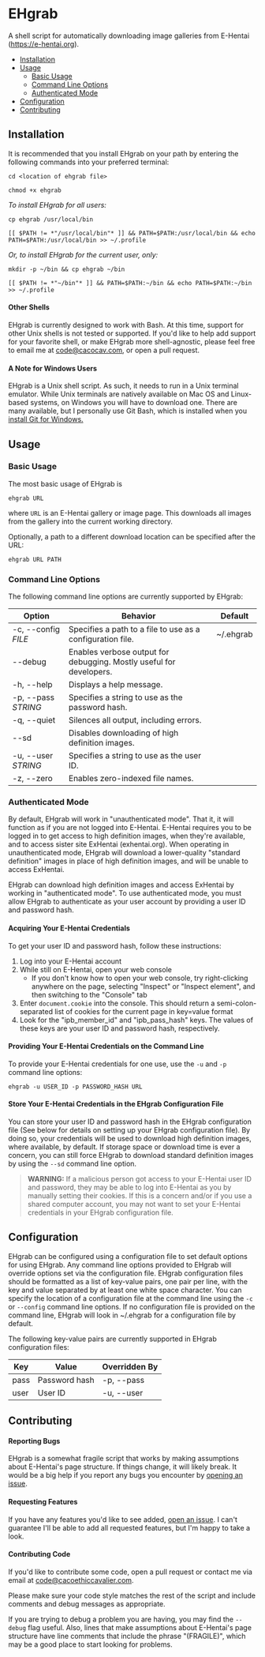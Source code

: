 # EHgrab

A shell script for automatically downloading image galleries from E-Hentai (https://e-hentai.org).

- [Installation](#installation)
- [Usage](#usage)
  - [Basic Usage](#basic-usage)
  - [Command Line Options](#command-line-options)
  - [Authenticated Mode](#authenticated-mode)
- [Configuration](#configuration)
- [Contributing](#contributing)

## Installation
It is recommended that you install EHgrab on your path by entering the following commands into your preferred terminal:

`cd <location of ehgrab file>`

`chmod +x ehgrab`

*To install EHgrab for all users:*

`cp ehgrab /usr/local/bin`

`[[ $PATH != *"/usr/local/bin"* ]] && PATH=$PATH:/usr/local/bin && echo PATH=$PATH:/usr/local/bin >> ~/.profile`

*Or, to install EHgrab for the current user, only:*

`mkdir -p ~/bin && cp ehgrab ~/bin`

`[[ $PATH != *"~/bin"* ]] && PATH=$PATH:~/bin && echo PATH=$PATH:~/bin >> ~/.profile`

#### Other Shells
EHgrab is currently designed to work with Bash. At this time, support for other Unix shells is not tested or supported. If you'd like to help add support for your favorite shell, or make EHgrab more shell-agnostic, please feel free to email me at code@cacocav.com, or open a pull request.

#### A Note for Windows Users
EHgrab is a Unix shell script. As such, it needs to run in a Unix terminal emulator. While Unix terminals are natively available on Mac OS and Linux-based systems, on Windows you will have to download one. There are many available, but I personally use Git Bash, which is installed when you [install Git for Windows.](https://git-scm.com/download/)

## Usage

### Basic Usage
The most basic usage of EHgrab is

`ehgrab URL`

where `URL` is an E-Hentai gallery or image page. This downloads all images from the gallery into the current working directory.

Optionally, a path to a different download location can be specified after the URL:

`ehgrab URL PATH`

### Command Line Options
The following command line options are currently supported by EHgrab:

|        Option       |                               Behavior                              |  Default  |
|---------------------|---------------------------------------------------------------------|-----------|
| -c, --config *FILE* | Specifies a path to a file to use as a configuration file.          | ~/.ehgrab |
| --debug             | Enables verbose output for debugging. Mostly useful for developers. |           |
| -h, --help          | Displays a help message.                                            |           |
| -p, --pass *STRING* | Specifies a string to use as the password hash.                     |           |
| -q, --quiet         | Silences all output, including errors.                              |           |
| --sd                | Disables downloading of high definition images.                     |           |
| -u, --user *STRING* | Specifies a string to use as the user ID.                           |           |
| -z, --zero          | Enables zero-indexed file names.                                    |           |

### Authenticated Mode
By default, EHgrab will work in "unauthenticated mode". That it, it will function as if you are not logged into E-Hentai. E-Hentai requires you to be logged in to get access to high definition images, when they're available, and to access sister site ExHentai (exhentai.org). When operating in unauthenticated mode, EHgrab will download a lower-quality "standard definition" images in place of high definition images, and will be unable to access ExHentai.

EHgrab can download high definition images and access ExHentai by working in "authenticated mode". To use authenticated mode, you must allow EHgrab to authenticate as your user account by providing a user ID and password hash.

#### Acquiring Your E-Hentai Credentials
To get your user ID and password hash, follow these instructions:
1. Log into your E-Hentai account
2. While still on E-Hentai, open your web console
    - If you don't know how to open your web console, try right-clicking anywhere on the page, selecting "Inspect" or "Inspect element", and then switching to the "Console" tab
3. Enter `document.cookie` into the console. This should return a semi-colon-separated list of cookies for the current page in key=value format
4. Look for the "ipb_member_id" and "ipb_pass_hash" keys. The values of these keys are your user ID and password hash, respectively.

#### Providing Your E-Hentai Credentials on the Command Line
To provide your E-Hentai credentials for one use, use the `-u` and `-p` command line options:

`ehgrab -u USER_ID -p PASSWORD_HASH URL`

#### Store Your E-Hentai Credentials in the EHgrab Configuration File
You can store your user ID and password hash in the EHgrab configuration file (See below for details on setting up your EHgrab configuration file). By doing so, your credentials will be used to download high definition images, where available, by default. If storage space or download time is ever a concern, you can still force EHgrab to download standard definition images by using the `--sd` command line option.

> **WARNING:** If a malicious person got access to your E-Hentai user ID and password, they may be able to log into E-Hentai as you by manually setting their cookies. If this is a concern and/or if you use a shared computer account, you may not want to set your E-Hentai credentials in your EHgrab configuration file.

## Configuration

EHgrab can be configured using a configuration file to set default options for using EHgrab. Any command line options provided to EHgrab will override options set via the configuration file. EHgrab configuration files should be formatted as a list of key-value pairs, one pair per line, with the key and value separated by at least one white space character. You can specify the location of a configuration file at the command line using the `-c` or `--config` command line options. If no configuration file is provided on the command line, EHgrab will look in ~/.ehgrab for a configuration file by default.

The following key-value pairs are currently supported in EHgrab configuration files:

| Key  |     Value     | Overridden By |
|------|---------------|---------------|
| pass | Password hash | -p, --pass    |
| user | User ID       | -u, --user    |

## Contributing

#### Reporting Bugs
EHgrab is a somewhat fragile script that works by making assumptions about E-Hentai's page structure. If things change, it will likely break. It would be a big help if you report any bugs you encounter by [opening an issue](https://github.com/cacoethiccavalier/ehgrab/issues/new).

#### Requesting Features
If you have any features you'd like to see added, [open an issue](https://github.com/cacoethiccavalier/ehgrab/issues/new). I can't guarantee I'll be able to add all requested features, but I'm happy to take a look.

#### Contributing Code
If you'd like to contribute some code, open a pull request or contact me via email at code@cacoethiccavalier.com.

Please make sure your code style matches the rest of the script and include comments and debug messages as appropriate.

If you are trying to debug a problem you are having, you may find the `--debug` flag useful. Also, lines that make assumptions about E-Hentai's page structure have line comments that include the phrase "(FRAGILE)", which may be a good place to start looking for problems.
